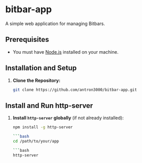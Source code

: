 # bitbar-app

A simple web application for managing Bitbars.

## Prerequisites

- You must have [Node.js](https://nodejs.org/) installed on your machine.

## Installation and Setup

1. **Clone the Repository:**

   ```bash
   git clone https://github.com/antron3000/bitbar-app.git


## Install and Run http-server

1. **Install `http-server` globally** (if not already installed):

   ```bash
   npm install -g http-server

   ```bash
   cd /path/to/your/app

   ```bash
   http-server

